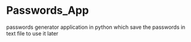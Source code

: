 # Passwords_App
passwords generator application in python which save the passwords in text file to use it later

